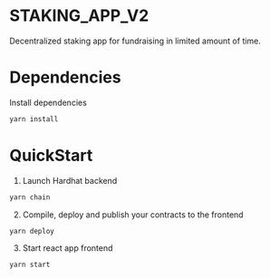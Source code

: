 # STAKING_APP_V2
Decentralized staking app for fundraising in limited amount of time.


# Dependencies
Install dependencies
```bash
yarn install
```

# QuickStart
1) Launch Hardhat backend 
```bash
yarn chain
```
2) Compile, deploy and publish your contracts to the frontend
```bash
yarn deploy
```
3) Start react app frontend
```bash
yarn start
```
